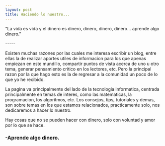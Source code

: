 ```yaml
---
layout: post
title: Haciendo lo nuestro...
---
```

<p class="message">
"La vida es vida y el dinero es dinero, dinero, dinero, dinero... aprende algo dinero."
</p>
-----

Existen muchas razones por las cuales me interesa escribir un blog, entre ellas la de realizar aportes utiles de informacion
para los que apenas empiezan en este mundillo, compartir puntos de vista acerca de uno u otro tema, generar pensamiento critico
en los lectores, etc. Pero la principal razon por la que hago esto es la de regresar a la comunidad un poco de lo que yo he recibido.

La pagina va principalmente del lado de la tecnologia informatica, centrada principalmente en temas de interes, como las matematicas, 
la programacion, los algoritmos, etc. Los consejos, tips, tutoriales y demas, son sobre temas en los que estamos relacionados, practicamente
solo, nos dedicaremos a hacer lo nuestro. 

Hay cosas que no se pueden hacer con dinero, solo con voluntad y amor por lo que se hace.


### -Aprende algo dinero.

